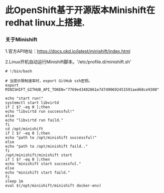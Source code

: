 # 此OpenShift基于开源版本Minishift在redhat linux上搭建.

### 关于Minishift

1.官方API地址：https://docs.okd.io/latest/minishift/index.html


2.Linux开机自动运行Minishift脚本。'/etc/profile.d/minishift.sh'
```
# !/bin/bash

# 当提示限制速率时，export GitHub ssh密钥。
export MINISHIFT_GITHUB_API_TOKEN="7769e43402861e7d7490692451591aed68ce9300"

echo "start run!"
systemctl start libvirtd
if [ $? -eq 0 ];then
echo "libvirtd run successful!"
else
echo "libvirtd run faild."
fi
cd /opt/minishift
if [ $? -eq 0 ];then
echo "path to /opt/minishift successful!"
else
echo "path to /opt/minishift faild.."
fi
/opt/minishift/minishift start
if [ $? -eq 0 ];then
echo "minishift start successful."
else
echo "minishift start faild."
fi
sleep 1m
eval $(/opt/minishift/minishift docker-env) 

```
